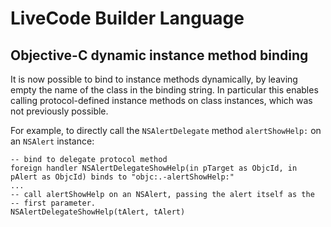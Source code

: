 # LiveCode Builder Language
## Objective-C dynamic instance method binding
It is now possible to bind to instance methods dynamically, by leaving
empty the name of the class in the binding string. In particular this 
enables calling protocol-defined instance methods on class instances,
which was not previously possible. 

For example, to directly call the `NSAlertDelegate` method 
`alertShowHelp:` on an `NSAlert` instance:

	-- bind to delegate protocol method
	foreign handler NSAlertDelegateShowHelp(in pTarget as ObjcId, in pAlert as ObjcId) binds to "objc:.-alertShowHelp:"
	...
	-- call alertShowHelp on an NSAlert, passing the alert itself as the
	-- first parameter.
	NSAlertDelegateShowHelp(tAlert, tAlert)